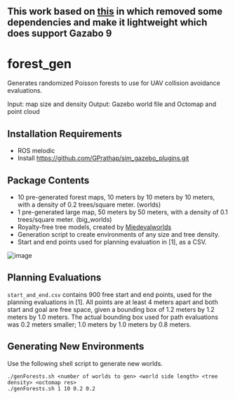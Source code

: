 ## This work based on [this](https://github.com/ethz-asl/forest_gen) in which removed some dependencies and make it lightweight which does support Gazabo 9 
# forest_gen
Generates randomized Poisson forests to use for UAV collision avoidance evaluations.

Input: map size and density
Output: Gazebo world file and Octomap and point cloud


## Installation Requirements
* ROS melodic 
* Install https://github.com/GPrathap/sim_gazebo_plugins.git

## Package Contents
* 10 pre-generated forest maps, 10 meters by 10 meters by 10 meters, with a density of 0.2 trees/square meter. (worlds)
* 1 pre-generated large map, 50 meters by 50 meters, with a density of 0.1 trees/square meter. (big_worlds)
* Royalty-free tree models, created by [Miedevalworlds](https://www.turbosquid.com/3d-models/free-firtree-3d-model/480733)
* Generation script to create environments of any size and tree density.
* Start and end points used for planning evaluation in [1], as a CSV.

![image](https://user-images.githubusercontent.com/5616392/27187849-97ec9a00-51ec-11e7-890c-b4c6d7290a4f.png)

## Planning Evaluations
`start_and_end.csv` contains 900 free start and end points, used for the planning evaluations in [1]. All points are at least 4 meters apart and both start and goal are free space, given a bounding box of 1.2 meters by 1.2 meters by 1.0 meters. The actual bounding box used for path evaluations was 0.2 meters smaller; 1.0 meters by 1.0 meters by 0.8 meters.

## Generating New Environments
Use the following shell script to generate new worlds. 
```
./genForests.sh <number of worlds to gen> <world side length> <tree density> <octomap res>
./genForests.sh 1 10 0.2 0.2
```
